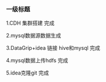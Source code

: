 ### 一级标题

1.CDH 集群搭建 完成 

2.mysql数据源数据生成

3.DataGrip+idea 链接 hive和mysql  完成

4.mysql数据上传hdfs  完成

5.idea克隆git  完成